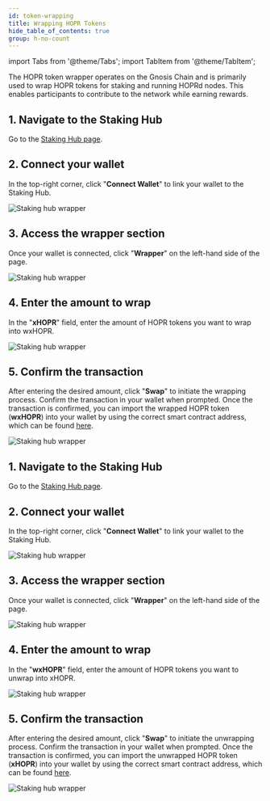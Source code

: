 ```yaml
---
id: token-wrapping
title: Wrapping HOPR Tokens
hide_table_of_contents: true
group: h-no-count
---
```


import Tabs from '@theme/Tabs';
import TabItem from '@theme/TabItem';

The HOPR token wrapper operates on the Gnosis Chain and is primarily used to wrap HOPR tokens for staking and running HOPRd nodes. This enables participants to contribute to the network while earning rewards.

<Tabs>
<TabItem value="wrapp" label="Wrap xHOPR to wxHOPR">

## 1. Navigate to the Staking Hub

   Go to the [Staking Hub page](https://hub.hoprnet.org).

## 2. Connect your wallet

   In the top-right corner, click "**Connect Wallet**" to link your wallet to the Staking Hub.

   ![Staking hub wrapper](/img/token/wrapper-1.jpg)

## 3. Access the wrapper section

   Once your wallet is connected, click "**Wrapper**" on the left-hand side of the page.

   ![Staking hub wrapper](/img/token/wrapper-2.jpg)

## 4. Enter the amount to wrap

   In the "**xHOPR**" field, enter the amount of HOPR tokens you want to wrap into wxHOPR.

   ![Staking hub wrapper](/img/token/wrapper-3.jpg)

## 5. Confirm the transaction

   After entering the desired amount, click "**Swap**" to initiate the wrapping process. Confirm the transaction in your wallet when prompted. Once the transaction is confirmed, you can import the wrapped HOPR token (**wxHOPR**) into your wallet by using the correct smart contract address, which can be found [here](./acquiring-hopr-tokens.md#hopr-tokens-on-different-chains).

   ![Staking hub wrapper](/img/token/wrapper-4.jpg)
</TabItem>
<TabItem value="unwrapp" label="Unwrap wxHOPR to xHOPR">

## 1. Navigate to the Staking Hub

   Go to the [Staking Hub page](https://hub.hoprnet.org).

## 2. Connect your wallet

   In the top-right corner, click "**Connect Wallet**" to link your wallet to the Staking Hub.

   ![Staking hub wrapper](/img/token/wrapper-1.jpg)

## 3. Access the wrapper section

   Once your wallet is connected, click "**Wrapper**" on the left-hand side of the page.

   ![Staking hub wrapper](/img/token/wrapper-2.jpg)

## 4. Enter the amount to wrap

   In the "**wxHOPR**" field, enter the amount of HOPR tokens you want to unwrap into xHOPR.

   ![Staking hub wrapper](/img/token/wrapper-5.jpg)

## 5. Confirm the transaction

   After entering the desired amount, click "**Swap**" to initiate the unwrapping process. Confirm the transaction in your wallet when prompted. Once the transaction is confirmed, you can import the unwrapped HOPR token (**xHOPR**) into your wallet by using the correct smart contract address, which can be found [here](./acquiring-hopr-tokens.md#hopr-tokens-on-different-chains).

   ![Staking hub wrapper](/img/token/wrapper-6.jpg) 
</TabItem>
</Tabs>
